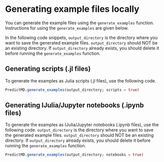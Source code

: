 # Generating example files locally

You can generate the example files using the `generate_examples`
function. Instructions for using the `generate_examples` are given below.

In the following code snippets, `output_directory` is the directory where
you want to save the generated example files. `output_directory` should NOT
be an existing directory. If `output_directory` already exists, you should
delete it before running the `generate_examples` function.

## Generating scripts (.jl files)

To generate the examples as Julia scripts (.jl files), use the
following code.

```julia
PredictMD.generate_examples(output_directory; scripts = true)
```

## Generating IJulia/Jupyter notebooks (.ipynb files)

To generate the examples as IJulia/Jupyter notebooks (.ipynb files), use the
following code. `output_directory` is the directory where you want to save
the generated example files. `output_directory` should NOT be an existing
directory. If `output_directory` already exists, you should delete it before
running the `generate_examples` function.

```julia
PredictMD.generate_examples(output_directory; notebooks = true)
```

